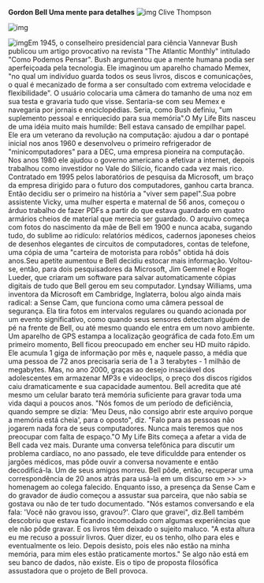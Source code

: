 **Gordon Bell Uma mente para detalhes** ![img](http://revistagalileu.globo.com/EditoraGlobo/img/transp.gif) Clive Thompson 

![img](http://revistagalileu.globo.com/EditoraGlobo/img/transp.gif)

![img](http://galileu.globo.com/edic/186/gordon_02.jpg)Em 1945, o conselheiro presidencial para ciência Vannevar Bush publicou um artigo provocativo na revista "The Atlantic Monthly" intitulado "Como Podemos Pensar". Bush argumentou que a mente humana podia ser aperfeiçoada pela tecnologia. Ele imaginou um aparelho chamado Memex, "no qual um indivíduo guarda todos os seus livros, discos e comunicações, o qual é mecanizado de forma a ser consultado com extrema velocidade e flexibilidade". O usuário colocaria uma câmera do tamanho de uma noz em sua testa e gravaria tudo que visse. Sentaria-se com seu Memex e navegaria por jornais e enciclopédias. Seria, como Bush definiu, "um suplemento pessoal e enriquecido para sua memória".O My Life Bits nasceu de uma idéia muito mais humilde: Bell estava cansado de empilhar papel. Ele era um veterano da revolução na computação: ajudou a dar o pontapé inicial nos anos 1960 e desenvolveu o primeiro refrigerador de "minicomputadores" para a DEC, uma empresa pioneira na computação. Nos anos 1980 ele ajudou o governo americano a efetivar a internet, depois trabalhou como investidor no Vale do Silício, ficando cada vez mais rico. Contratado em 1995 pelos laboratórios de pesquisa da Microsoft, um braço da empresa dirigido para o futuro dos computadores, ganhou carta branca. Então decidiu ser o primeiro na história a "viver sem papel".Sua pobre assistente Vicky, uma mulher esperta e maternal de 56 anos, começou o árduo trabalho de fazer PDFs a partir do que estava guardado em quatro armários cheios de material que merecia ser guardado. O arquivo começa com fotos do nascimento da mãe de Bell em 1900 e nunca acaba, sugando tudo, do sublime ao ridículo: relatórios médicos, cadernos japoneses cheios de desenhos elegantes de circuitos de computadores, contas de telefone, uma cópia de uma "carteira de motorista para robôs" obtida há dois anos.Seu apetite aumentou e Bell decidiu estocar mais informação. Voltou-se, então, para dois pesquisadores da Microsoft, Jim Gemmel e Roger Lueder, que criaram um software para salvar automaticamente cópias digitais de tudo que Bell gerou em seu computador. Lyndsay Williams, uma inventora da Microsoft em Cambridge, Inglaterra, bolou algo ainda mais radical: a Sense Cam, que funciona como uma câmera pessoal de segurança. Ela tira fotos em intervalos regulares ou quando acionada por um evento significativo, como quando seus sensores detectam alguém de pé na frente de Bell, ou até mesmo quando ele entra em um novo ambiente. Um aparelho de GPS estampa a localização geográfica de cada foto.Em um primeiro momento, Bell ficou preocupado em encher seu HD muito rápido. Ele acumula 1 giga de informação por mês e, naquele passo, a média que uma pessoa de 72 anos precisaria seria de 1 a 3 terabytes - 1 milhão de megabytes. Mas, no ano 2000, graças ao desejo insaciável dos adolescentes em armazenar MP3s e videoclips, o preço dos discos rígidos caiu dramaticamente e sua capacidade aumentou. Bell acredita que até mesmo um celular barato terá memória suficiente para gravar toda uma vida daqui a poucos anos. "Nós fomos de um período de deficiência, quando sempre se dizia: 'Meu Deus, não consigo abrir este arquivo porque a memória está cheia', para o oposto", diz. "Falo para as pessoas não jogarem nada fora de seus computadores. Nunca mais teremos que nos preocupar com falta de espaço."O My Life Bits começa a afetar a vida de Bell cada vez mais. Durante uma conversa telefônica para discutir um problema cardíaco, no ano passado, ele teve dificuldde para entender os jargões médicos, mas pôde ouvir a conversa novamente e então decodificá-la. Um de seus amigos morreu. Bell pôde, então, recuperar uma correspondência de 20 anos atrás para usá-la em um discurso em >> >> homenagem ao colega falecido. Enquanto isso, a presença da Sense Cam e do gravador de áudio começou a assustar sua parceira, que não sabia se gostava ou não de ter tudo documentado. "Nós estamos conversando e ela fala: 'Você não gravou isso, gravou?'. Claro que gravei", diz.Bell também descobriu que estava ficando incomodado com algumas experiências que ele não pôde gravar. E os livros têm deixado o sujeito maluco. "A esta altura eu me recuso a possuir livros. Quer dizer, eu os tenho, olho para eles e eventualmente os leio. Depois desisto, pois eles não estão na minha memória, para mim eles estão praticamente mortos." Se algo não está em seu banco de dados, não existe. Eis o tipo de proposta filosófica assustadora que o projeto de Bell provoca.
